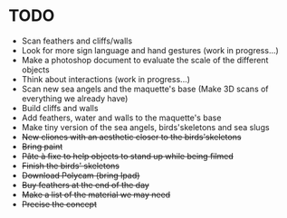 # TODO

- Scan feathers and cliffs/walls
- Look for more sign language and hand gestures (work in progress...)
- Make a photoshop document to evaluate the scale of the different objects
- Think about interactions (work in progress...)
- <dev>Scan new sea angels and the maquette's base (Make 3D scans of everything we already have)</dev>
- <dev>Build cliffs and walls</dev>
- <dev>Add feathers, water and walls to the maquette's base</dev>
- <dev>Make tiny version of the sea angels, birds'skeletons and sea slugs</dev>
- <del>New cliones with an aesthetic closer to the birds'skeletons</del>
- <del>Bring paint</del>
- <del>Pâte à fixe to help objects to stand up while being filmed</del>
- <del>Finish the birds' skeletons</del>
- <del>Download Polycam (bring Ipad)</del>
- <del>Buy feathers at the end of the day</del>
- <del>Make a list of the material we may need</del>
- <del>Precise the concept</del>
